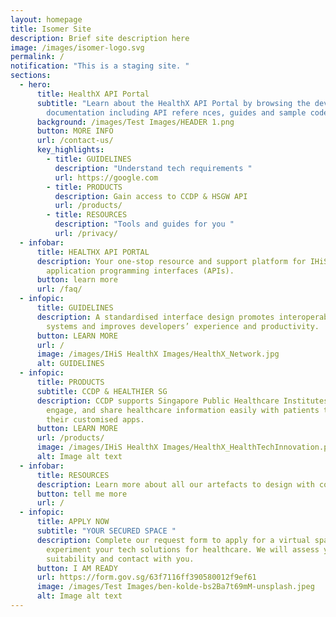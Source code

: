 ```yaml
---
layout: homepage
title: Isomer Site
description: Brief site description here
image: /images/isomer-logo.svg
permalink: /
notification: "This is a staging site. "
sections:
  - hero:
      title: HealthX API Portal
      subtitle: "Learn about the HealthX API Portal by browsing the developer
        documentation including API refere nces, guides and sample codes. "
      background: /images/Test Images/HEADER 1.png
      button: MORE INFO
      url: /contact-us/
      key_highlights:
        - title: GUIDELINES
          description: "Understand tech requirements "
          url: https://google.com
        - title: PRODUCTS
          description: Gain access to CCDP & HSGW API
          url: /products/
        - title: RESOURCES
          description: "Tools and guides for you "
          url: /privacy/
  - infobar:
      title: HEALTHX API PORTAL
      description: Your one-stop resource and support platform for IHiS managed
        application programming interfaces (APIs).
      button: learn more
      url: /faq/
  - infopic:
      title: GUIDELINES
      description: A standardised interface design promotes interoperability between
        systems and improves developers’ experience and productivity.
      button: LEARN MORE
      url: /
      image: /images/IHiS HealthX Images/HealthX_Network.jpg
      alt: GUIDELINES
  - infopic:
      title: PRODUCTS
      subtitle: CCDP & HEALTHIER SG
      description: CCDP supports Singapore Public Healthcare Institutes to digitise,
        engage, and share healthcare information easily with patients through
        their customised apps.
      button: LEARN MORE
      url: /products/
      image: /images/IHiS HealthX Images/HealthX_HealthTechInnovation.png
      alt: Image alt text
  - infobar:
      title: RESOURCES
      description: Learn more about all our artefacts to design with compliance.
      button: tell me more
      url: /
  - infopic:
      title: APPLY NOW
      subtitle: "YOUR SECURED SPACE "
      description: Complete our request form to apply for a virtual space to
        experiment your tech solutions for healthcare. We will assess your
        suitability and contact with you.
      button: I AM READY
      url: https://form.gov.sg/63f7116ff390580012f9ef61
      image: /images/Test Images/ben-kolde-bs2Ba7t69mM-unsplash.jpeg
      alt: Image alt text
---
```

